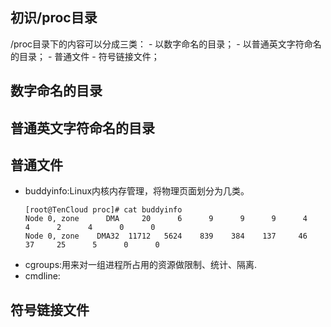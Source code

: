 ## 初识/proc目录
/proc目录下的内容可以分成三类：
    - 以数字命名的目录；
    - 以普通英文字符命名的目录；
    - 普通文件
    - 符号链接文件；

## 数字命名的目录

## 普通英文字符命名的目录

## 普通文件

- buddyinfo:Linux内核内存管理，将物理页面划分为几类。
    ```shell
    [root@TenCloud proc]# cat buddyinfo 
    Node 0, zone      DMA     20      6      9      9      9      4      4      2      4      0      0 
    Node 0, zone    DMA32  11712   5624    839    384    137     46     37     25      5      0      0 
    ```
- cgroups:用来对一组进程所占用的资源做限制、统计、隔离.
- cmdline:

## 符号链接文件